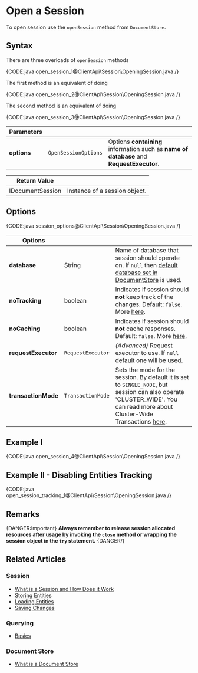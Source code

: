 # Open a Session

To open session use the `openSession` method from `DocumentStore`.

## Syntax

There are three overloads of `openSession` methods

{CODE:java open_session_1@ClientApi\Session\OpeningSession.java /}

The first method is an equivalent of doing

{CODE:java open_session_2@ClientApi\Session\OpeningSession.java /}

The second method is an equivalent of doing

{CODE:java open_session_3@ClientApi\Session\OpeningSession.java /}

| Parameters | | |
| ------------- | ------------- | ----- |
| **options** | `OpenSessionOptions` | Options **containing** information such as **name of database** and **RequestExecutor**. |

| Return Value | |
| ------------- | ----- |
| IDocumentSession | Instance of a session object. |

## Options

{CODE:java session_options@ClientApi\Session\OpeningSession.java /}

| Options | | |
| ------------- | ------------- | ----- |
| **database** | String | Name of database that session should operate on. If `null` then [default database set in DocumentStore](../../client-api/setting-up-default-database) is used. |
| **noTracking** | boolean | Indicates if session should **not** keep track of the changes. Default: `false`. More [here](../../client-api/session/configuration/how-to-disable-tracking). |
| **noCaching** | boolean | Indicates if session should **not** cache responses. Default: `false`. More [here](../../client-api/session/configuration/how-to-disable-caching). |
| **requestExecutor** | `RequestExecutor` | _(Advanced)_ Request executor to use. If `null` default one will be used. |
| **transactionMode** | `TransactionMode` | Sets the mode for the session. By default it is set to `SINGLE_NODE`, but session can also operate 'CLUSTER_WIDE'. You can read more about Cluster-Wide Transactions [here](../../server/clustering/cluster-transactions). |


## Example I

{CODE:java open_session_4@ClientApi\Session\OpeningSession.java /}

## Example II - Disabling Entities Tracking

{CODE:java open_session_tracking_1@ClientApi\Session\OpeningSession.java /}

## Remarks

{DANGER:Important}
**Always remember to release session allocated resources after usage by invoking the `close` method or wrapping the session object in the `try` statement.**
{DANGER/}

## Related Articles

### Session

- [What is a Session and How Does it Work](../../client-api/session/what-is-a-session-and-how-does-it-work) 
- [Storing Entities](../../client-api/session/storing-entities)
- [Loading Entities](../../client-api/session/loading-entities)
- [Saving Changes](../../client-api/session/saving-changes)

### Querying

- [Basics](../../indexes/querying/query-index)

### Document Store

- [What is a Document Store](../../client-api/what-is-a-document-store)
